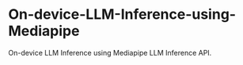 # On-device-LLM-Inference-using-Mediapipe
On-device LLM Inference using Mediapipe LLM Inference API.
